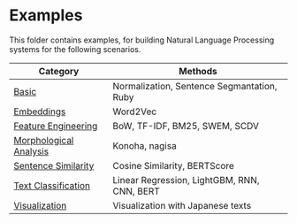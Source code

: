 # Examples

This folder contains examples, for building Natural Language Processing systems for the following scenarios.

|Category|Methods|
|---| --- |
|[Basic](basic)|Normalization, Sentence Segmantation, Ruby|
|[Embeddings](embeddings)|Word2Vec|
|[Feature Engineering](feature_engineering)|BoW, TF-IDF, BM25, SWEM, SCDV|
|[Morphological Analysis](morphological_analysis)|Konoha, nagisa|
|[Sentence Similarity](sentence_similarity)|Cosine Similarity, BERTScore|
|[Text Classification](text_classification)|Linear Regression, LightGBM, RNN, CNN, BERT|
|[Visualization](visualization)|Visualization with Japanese texts|
